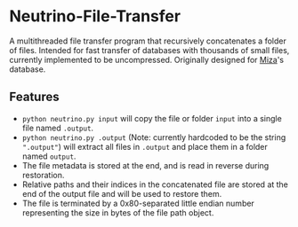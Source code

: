 # Neutrino-File-Transfer
A multithreaded file transfer program that recursively concatenates a folder of files. Intended for fast transfer of databases with thousands of small files, currently implemented to be uncompressed. Originally designed for [Miza](https://github.com/thomas-xin/Miza)'s database.

## Features
- `python neutrino.py input` will copy the file or folder `input` into a single file named `.output`.
- `python neutrino.py .output` (Note: currently hardcoded to be the string `".output"`) will extract all files in `.output` and place them in a folder named `output`.
- The file metadata is stored at the end, and is read in reverse during restoration.
- Relative paths and their indices in the concatenated file are stored at the end of the output file and will be used to restore them.
- The file is terminated by a 0x80-separated little endian number representing the size in bytes of the file path object.
